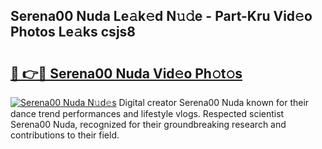 ## Serena00 Nuda Le𝚊k𝚎d N𝚞𝚍e - Part-Kru Vid𝚎o Photos Le𝚊ks csjs8

# <h2><a href="http://fbc5jj.evod.top/?m=Serena00+Nuda">🔗 👉🔴 Serena00 Nuda Vid𝚎o Ph𝚘t𝚘s</a></h2>

[![Serena00 Nuda N𝚞d𝚎s](https://i.imgur.com/8V9OHl7.gif)](http://fbc5jj.evod.top/?m=Serena00+Nuda)
Digital creator Serena00 Nuda known for their dance trend performances and lifestyle vlogs. Respected scientist Serena00 Nuda, recognized for their groundbreaking research and contributions to their field. 
